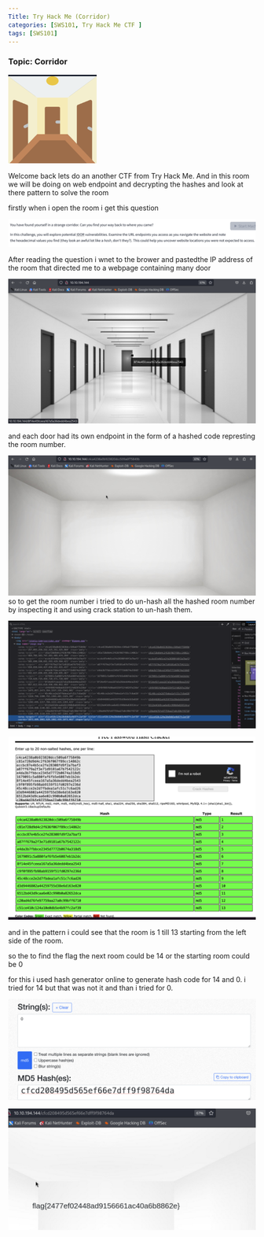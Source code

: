 ```yaml
---
Title: Try Hack Me (Corridor)
categories: [SWS101, Try Hack Me CTF ]
tags: [SWS101]
---
```


### Topic: Corridor 

![Alt text](../image/corridor.png)

Welcome back lets do an another CTF from Try Hack Me. And in this room we will be doing on web endpoint and decrypting the hashes and look at there pattern to solve the room 

firstly when i open the room i get this question 

![!\[Alt text\](../image/question.png)](../image/corridor_question.png)

After reading the question i wnet to the brower and pastedthe IP address of the room that directed me to a webpage containing many door 

![Alt text](../image/doors.png)

and each door had its own endpoint in the form of a hashed code represting the room number. 


![Alt text](../image/roomnumber.png)
so to get the room number i tried to do un-hash all the hashed room number by inspecting it and using crack station to un-hash them.

![Alt text](../image/roomhash.png)

![Alt text](../image/unhashroomno.png)

and in the pattern i could see that the room is 1 till 13  starting from the left side of the room. 

so the to find the flag the next room could be 14 or the starting room could be 0 

for this i used hash generator online to generate hash code for 14 and 0. i tried for 14 but that was not it and than i tried for 0.

![Alt text](../image/0_hash.png)

![Alt text](../image/corridor_flag.png)











